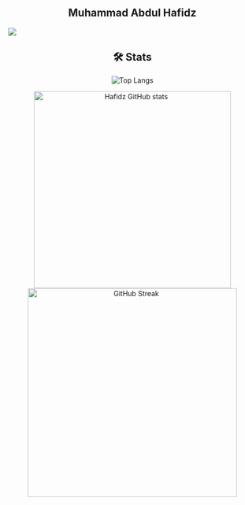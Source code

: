 
<h2 align="center">Muhammad Abdul Hafidz</h2>
<img align="center" src="https://readme-typing-svg.herokuapp.com?size=50&color=FFFFFF&background=000000&center=true&vCenter=true&width=1100&height=80&lines=Hello+there👨‍💻,+I'm+Hafidz!;I'm+Software+Engineer😁;My+hobby+is+playing+football⚽;Hello+there👨‍💻,+I'm+Hafidz!;I'm+Software+Engineer😁;My+hobby+is+playing+football⚽">


<div align="center">
  
## 🛠️ Stats


![Top Langs](https://github-readme-stats.vercel.app/api/top-langs/?username=mabdulhafidz&layout=compact&theme=dark)

<img width="400" src="https://github-readme-stats.vercel.app/api?username=mabdulhafidz&show_icons=true&theme=dark" alt="Hafidz GitHub stats">

<img width="424" src="https://github-readme-streak-stats.herokuapp.com?user=mabdulhafidz&theme=dark&hide_border=true&width=100%" alt="GitHub Streak">

</div>

